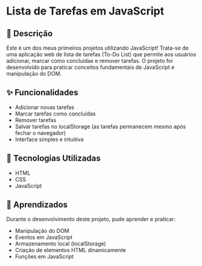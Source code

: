 # Lista de Tarefas em JavaScript

## 📝 Descrição
Este é um dos meus primeiros projetos utilizando JavaScript! Trata-se de uma aplicação web de lista de tarefas (To-Do List) que permite aos usuários adicionar, marcar como concluídas e remover tarefas. O projeto foi desenvolvido para praticar conceitos fundamentais de JavaScript e manipulação do DOM.

## ✨ Funcionalidades
- Adicionar novas tarefas
- Marcar tarefas como concluídas
- Remover tarefas
- Salvar tarefas no localStorage (as tarefas permanecem mesmo após fechar o navegador)
- Interface simples e intuitiva

## 🚀 Tecnologias Utilizadas
- HTML
- CSS
- JavaScript

## 🎯 Aprendizados
Durante o desenvolvimento deste projeto, pude aprender e praticar:
- Manipulação do DOM
- Eventos em JavaScript
- Armazenamento local (localStorage)
- Criação de elementos HTML dinamicamente
- Funções em JavaScript
  
